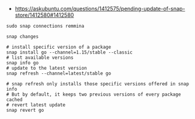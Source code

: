 * https://askubuntu.com/questions/1412575/pending-update-of-snap-store/1412580#1412580

```shell
sudo snap connections remmina

snap changes

# install specific version of a package
snap install go --channel=1.15/stable --classic
# list available versions
snap info go
# update to the latest version
snap refresh --channel=latest/stable go

# snap refresh only installs those specific versions offered in snap info
# But by default, it keeps two previous versions of every package cached
# revert latest update
snap revert go
```
